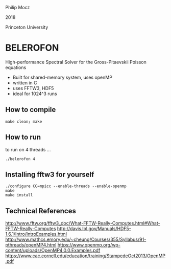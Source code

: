 Philip Mocz

2018

Princeton University


# BELEROFON

High-performance Spectral Solver for the Gross-Pitaevskii Poisson equations

  * Built for shared-memory system, uses openMP
  * written in C
  * uses FFTW3, HDF5
  * ideal for 1024^3 runs


## How to compile

```
make clean; make
```


## How to run

to run on 4 threads ...
```
./belerofon 4
```


## Installing fftw3 for yourself

```
./configure CC=mpicc --enable-threads --enable-openmp
make
make install
```


## Technical References

http://www.fftw.org/fftw3_doc/What-FFTW-Really-Computes.html#What-FFTW-Really-Computes
http://davis.lbl.gov/Manuals/HDF5-1.6.1/Intro/IntroExamples.html
http://www.mathcs.emory.edu/~cheung/Courses/355/Syllabus/91-pthreads/openMP4.html
https://www.openmp.org/wp-content/uploads/OpenMP4.0.0.Examples.pdf
https://www.cac.cornell.edu/education/training/StampedeOct2013/OpenMP.pdf
